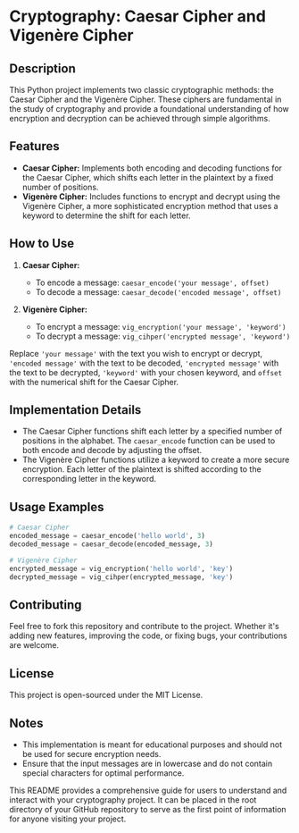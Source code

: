 # Cryptography: Caesar Cipher and Vigenère Cipher

## Description

This Python project implements two classic cryptographic methods: the Caesar Cipher and the Vigenère Cipher. These ciphers are fundamental in the study of cryptography and provide a foundational understanding of how encryption and decryption can be achieved through simple algorithms.

## Features

- **Caesar Cipher:** Implements both encoding and decoding functions for the Caesar Cipher, which shifts each letter in the plaintext by a fixed number of positions.
- **Vigenère Cipher:** Includes functions to encrypt and decrypt using the Vigenère Cipher, a more sophisticated encryption method that uses a keyword to determine the shift for each letter.

## How to Use

1. **Caesar Cipher:**
   - To encode a message: `caesar_encode('your message', offset)`
   - To decode a message: `caesar_decode('encoded message', offset)`

2. **Vigenère Cipher:**
   - To encrypt a message: `vig_encryption('your message', 'keyword')`
   - To decrypt a message: `vig_cihper('encrypted message', 'keyword')`

Replace `'your message'` with the text you wish to encrypt or decrypt, `'encoded message'` with the text to be decoded, `'encrypted message'` with the text to be decrypted, `'keyword'` with your chosen keyword, and `offset` with the numerical shift for the Caesar Cipher.

## Implementation Details

- The Caesar Cipher functions shift each letter by a specified number of positions in the alphabet. The `caesar_encode` function can be used to both encode and decode by adjusting the offset.
- The Vigenère Cipher functions utilize a keyword to create a more secure encryption. Each letter of the plaintext is shifted according to the corresponding letter in the keyword.

## Usage Examples

```python
# Caesar Cipher
encoded_message = caesar_encode('hello world', 3)
decoded_message = caesar_decode(encoded_message, 3)

# Vigenère Cipher
encrypted_message = vig_encryption('hello world', 'key')
decrypted_message = vig_cihper(encrypted_message, 'key')
```

## Contributing

Feel free to fork this repository and contribute to the project. Whether it's adding new features, improving the code, or fixing bugs, your contributions are welcome.

## License

This project is open-sourced under the MIT License.

## Notes

- This implementation is meant for educational purposes and should not be used for secure encryption needs.
- Ensure that the input messages are in lowercase and do not contain special characters for optimal performance.

This README provides a comprehensive guide for users to understand and interact with your cryptography project. It can be placed in the root directory of your GitHub repository to serve as the first point of information for anyone visiting your project.
